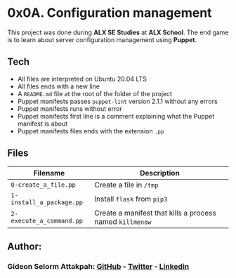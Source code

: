 # 0x0A. Configuration management

This project was done during **ALX SE Studies** at **ALX School**. The end game is to learn about server configuration management using **Puppet**.

## Tech
* All files are interpreted on Ubuntu 20.04 LTS
* All files ends with a new line
* A `README.md` file at the root of the folder of the project
* Puppet manifests passes `puppet-lint` version 2.1.1 without any errors
* Puppet manifests runs without error
* Puppet manifests first line is a comment explaining what the Puppet manifest is about
* Puppet manifests files ends with the extension `.pp`

## Files

| Filename | Description |
| -------- | ----------- |
| `0-create_a_file.pp` | Create a file in `/tmp` |
| `1-install_a_package.pp` | Install `flask` from `pip3` |
| `2-execute_a_command.pp` | Create a manifest that kills a process named `killmenow` |

## Author:
### Gideon Selorm Attakpah: [GitHub](https://github.com/iamgideonchrist) - [Twitter](https://twitter.com/iamgideonchrist) - [Linkedin](https://www.linkedin.com/in/iamgideonchrist/)
